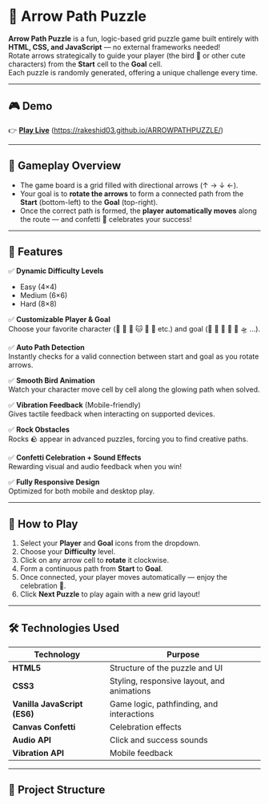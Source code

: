 # 🧩 Arrow Path Puzzle

**Arrow Path Puzzle** is a fun, logic-based grid puzzle game built entirely with **HTML, CSS, and JavaScript** — no external frameworks needed!  
Rotate arrows strategically to guide your player (the bird 🐥 or other cute characters) from the **Start** cell to the **Goal** cell.  
Each puzzle is randomly generated, offering a unique challenge every time.

---

## 🎮 Demo

👉 **[Play Live](#)** (https://rakeshid03.github.io/ARROWPATHPUZZLE/)

---

## 🧠 Gameplay Overview

- The game board is a grid filled with directional arrows (↑ → ↓ ←).  
- Your goal is to **rotate the arrows** to form a connected path from the **Start** (bottom-left) to the **Goal** (top-right).  
- Once the correct path is formed, the **player automatically moves** along the route — and confetti 🎉 celebrates your success!

---

## 🌟 Features

✅ **Dynamic Difficulty Levels**  
- Easy (4×4)  
- Medium (6×6)  
- Hard (8×8)

✅ **Customizable Player & Goal**  
Choose your favorite character (🐥 🐸 🐰 🐱 🦊 🐼 etc.) and goal (🏁 🎁 💎 🎂 🍖 🛸 ...).

✅ **Auto Path Detection**  
Instantly checks for a valid connection between start and goal as you rotate arrows.

✅ **Smooth Bird Animation**  
Watch your character move cell by cell along the glowing path when solved.

✅ **Vibration Feedback** (Mobile-friendly)  
Gives tactile feedback when interacting on supported devices.

✅ **Rock Obstacles**  
Rocks 🪨 appear in advanced puzzles, forcing you to find creative paths.

✅ **Confetti Celebration + Sound Effects**  
Rewarding visual and audio feedback when you win!

✅ **Fully Responsive Design**  
Optimized for both mobile and desktop play.

---

## 🧩 How to Play

1. Select your **Player** and **Goal** icons from the dropdown.
2. Choose your **Difficulty** level.
3. Click on any arrow cell to **rotate** it clockwise.
4. Form a continuous path from **Start** to **Goal**.
5. Once connected, your player moves automatically — enjoy the celebration 🎉.
6. Click **Next Puzzle** to play again with a new grid layout!

---

## 🛠️ Technologies Used

| Technology | Purpose |
|-------------|----------|
| **HTML5** | Structure of the puzzle and UI |
| **CSS3** | Styling, responsive layout, and animations |
| **Vanilla JavaScript (ES6)** | Game logic, pathfinding, and interactions |
| **Canvas Confetti** | Celebration effects |
| **Audio API** | Click and success sounds |
| **Vibration API** | Mobile feedback |

---

## 📂 Project Structure
